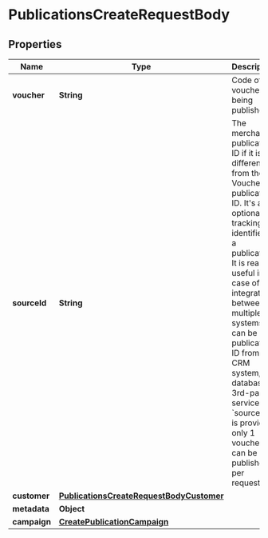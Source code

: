 

# PublicationsCreateRequestBody


## Properties

| Name | Type | Description | Notes |
|------------ | ------------- | ------------- | -------------|
|**voucher** | **String** | Code of voucher being published. |  [optional] |
|**sourceId** | **String** | The merchant’s publication ID if it is different from the Voucherify publication ID. It&#39;s an optional tracking identifier of a publication. It is really useful in case of an integration between multiple systems. It can be a publication ID from a CRM system, database or 3rd-party service. If &#x60;source_id&#x60; is provided only 1 voucher can be published per request. |  [optional] |
|**customer** | [**PublicationsCreateRequestBodyCustomer**](PublicationsCreateRequestBodyCustomer.md) |  |  [optional] |
|**metadata** | **Object** |  |  [optional] |
|**campaign** | [**CreatePublicationCampaign**](CreatePublicationCampaign.md) |  |  [optional] |



